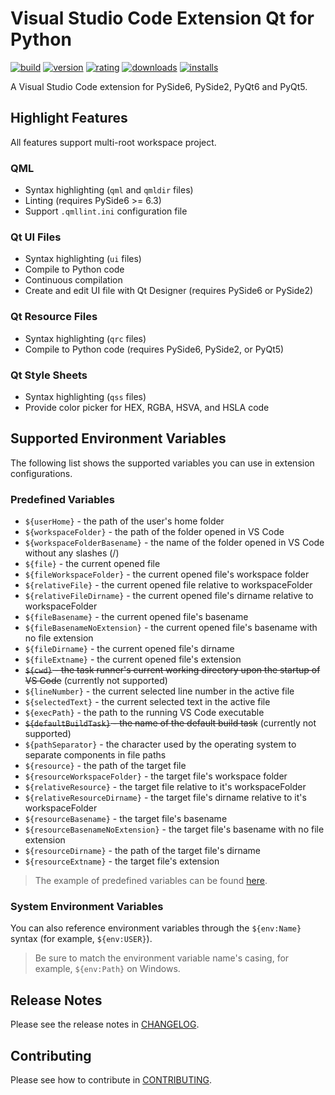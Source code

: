 # Visual Studio Code Extension Qt for Python

[![build](https://github.com/seanwu1105/vscode-qt-for-python/workflows/build/badge.svg)](https://github.com/seanwu1105/vscode-qt-for-python/actions?query=workflow:build)
[![version](https://img.shields.io/visual-studio-marketplace/v/seanwu.vscode-qt-for-python.svg)](https://marketplace.visualstudio.com/items?itemName=seanwu.vscode-qt-for-python)
[![rating](https://img.shields.io/visual-studio-marketplace/r/seanwu.vscode-qt-for-python.svg)](https://marketplace.visualstudio.com/items?itemName=seanwu.vscode-qt-for-python)
[![downloads](https://img.shields.io/visual-studio-marketplace/d/seanwu.vscode-qt-for-python.svg)](https://marketplace.visualstudio.com/items?itemName=seanwu.vscode-qt-for-python)
[![installs](https://img.shields.io/visual-studio-marketplace/i/seanwu.vscode-qt-for-python.svg)](https://marketplace.visualstudio.com/items?itemName=seanwu.vscode-qt-for-python)

A Visual Studio Code extension for PySide6, PySide2, PyQt6 and PyQt5.

## Highlight Features

All features support multi-root workspace project.

### QML

- Syntax highlighting (`qml` and `qmldir` files)
- Linting (requires PySide6 >= 6.3)
- Support `.qmllint.ini` configuration file

### Qt UI Files

- Syntax highlighting (`ui` files)
- Compile to Python code
- Continuous compilation
- Create and edit UI file with Qt Designer (requires PySide6 or PySide2)

### Qt Resource Files

- Syntax highlighting (`qrc` files)
- Compile to Python code (requires PySide6, PySide2, or PyQt5)

### Qt Style Sheets

- Syntax highlighting (`qss` files)
- Provide color picker for HEX, RGBA, HSVA, and HSLA code

## Supported Environment Variables

The following list shows the supported variables you can use in extension
configurations.

### Predefined Variables

- `${userHome}` - the path of the user's home folder
- `${workspaceFolder}` - the path of the folder opened in VS Code
- `${workspaceFolderBasename}` - the name of the folder opened in VS Code
  without any slashes (/)
- `${file}` - the current opened file
- `${fileWorkspaceFolder}` - the current opened file's workspace folder
- `${relativeFile}` - the current opened file relative to workspaceFolder
- `${relativeFileDirname}` - the current opened file's dirname relative to
  workspaceFolder
- `${fileBasename}` - the current opened file's basename
- `${fileBasenameNoExtension}` - the current opened file's basename with no file
  extension
- `${fileDirname}` - the current opened file's dirname
- `${fileExtname}` - the current opened file's extension
- ~~`${cwd}` - the task runner's current working directory upon the startup of
  VS Code~~ (currently not supported)
- `${lineNumber}` - the current selected line number in the active file
- `${selectedText}` - the current selected text in the active file
- `${execPath}` - the path to the running VS Code executable
- ~~`${defaultBuildTask}` - the name of the default build task~~ (currently not
  supported)
- `${pathSeparator}` - the character used by the operating system to separate
  components in file paths
- `${resource}` - the path of the target file
- `${resourceWorkspaceFolder}` - the target file's workspace folder
- `${relativeResource}` - the target file relative to it's workspaceFolder
- `${relativeResourceDirname}` - the target file's dirname relative to it's
  workspaceFolder
- `${resourceBasename}` - the target file's basename
- `${resourceBasenameNoExtension}` - the target file's basename with no file
  extension
- `${resourceDirname}` - the path of the target file's dirname
- `${resourceExtname}` - the target file's extension

> The example of predefined variables can be found
> [here](https://code.visualstudio.com/docs/editor/variables-reference).

### System Environment Variables

You can also reference environment variables through the `${env:Name}` syntax
(for example, `${env:USER}`).

> Be sure to match the environment variable name's casing, for example,
> `${env:Path}` on Windows.

## Release Notes

Please see the release notes in [CHANGELOG](CHANGELOG.md).

## Contributing

Please see how to contribute in [CONTRIBUTING](CONTRIBUTING.md).
